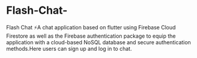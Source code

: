 # Flash-Chat-
Flash Chat ⚡️A chat application based on flutter using Firebase Cloud Firestore as well as the Firebase authentication package to equip the application with a cloud-based NoSQL database and secure authentication methods.Here users can sign up and log in to chat.
